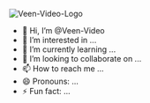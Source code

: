 ![Veen-Video-Logo](https://github.com/Veen-Video/Veen-Video/assets/173746962/4d124460-cd2c-40e3-aff7-9bf213ec7d4c)
- 👋 Hi, I’m @Veen-Video
- 👀 I’m interested in ...
- 🌱 I’m currently learning ...
- 💞️ I’m looking to collaborate on ...
- 📫 How to reach me ...
- 😄 Pronouns: ...
- ⚡ Fun fact: ...

<!---
Veen-Video/Veen-Video is a ✨ special ✨ repository because its `README.md` (this file) appears on your GitHub profile.
You can click the Preview link to take a look at your changes.
--->
